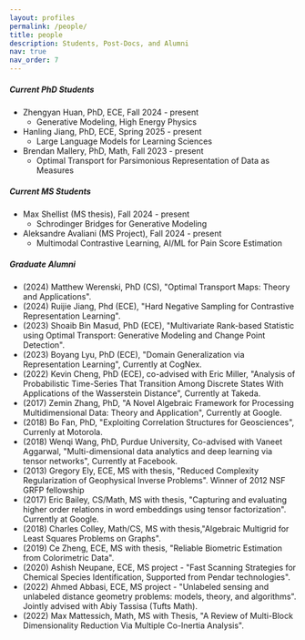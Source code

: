```yaml
---
layout: profiles
permalink: /people/
title: people
description: Students, Post-Docs, and Alumni
nav: true
nav_order: 7
---
```

##### Current PhD Students
- Zhengyan Huan, PhD, ECE, Fall 2024 - present
  - Generative Modeling, High Energy Physics
- Hanling Jiang, PhD, ECE, Spring 2025 - present
  - Large Language Models for Learning Sciences
- Brendan Mallery, PhD, Math, Fall 2023 - present
  - Optimal Transport for Parsimonious Representation of Data as Measures


##### Current MS Students
- Max Shellist (MS thesis), Fall 2024 - present
  - Schrodinger Bridges for Generative Modeling
- Aleksandre Avaliani (MS Project), Fall 2024 - present
  - Multimodal Contrastive Learning, AI/ML for Pain Score Estimation 


##### Graduate Alumni
- (2024) Matthew Werenski, PhD (CS), "Optimal Transport Maps: Theory and Applications". 
- (2024) Ruijie Jiang, Phd (ECE), "Hard Negative Sampling for Contrastive Representation Learning".
- (2023) Shoaib Bin Masud, PhD (ECE), "Multivariate Rank-based Statistic using Optimal Transport: Generative Modeling and Change Point Detection".
- (2023) Boyang Lyu, PhD (ECE), "Domain Generalization via Representation Learning", Currently at CogNex. 
- (2022) Kevin Cheng, PhD (ECE), co-advised with Eric Miller, "Analysis of Probabilistic Time-Series That Transition Among Discrete States With Applications of the Wasserstein Distance", Currently at Takeda.
- (2017) Zemin Zhang, PhD, "A Novel Algebraic Framework for Processing Multidimensional Data: Theory and Application", Currently at Google.
- (2018) Bo Fan, PhD, "Exploiting Correlation Structures for Geosciences", Currenly at Motorola.
- (2018) Wenqi Wang, PhD, Purdue University, Co-advised with Vaneet Aggarwal, "Multi-dimensional data analytics and deep learning via tensor networks", Currently at Facebook.
- (2013) Gregory Ely, ECE, MS with thesis, "Reduced Complexity Regularization of Geophysical Inverse Problems". Winner of 2012 NSF GRFP fellowship
- (2017) Eric Bailey, CS/Math, MS with thesis, "Capturing and evaluating higher order relations in word embeddings using tensor factorization". Currently at Google.
- (2018) Charles Colley, Math/CS, MS with thesis,"Algebraic Multigrid for Least Squares Problems on Graphs".  
- (2019) Ce Zheng, ECE, MS with thesis, "Reliable Biometric Estimation from Colorimetric Data".
- (2020) Ashish Neupane, ECE, MS project - "Fast Scanning Strategies for Chemical Species Identification, Supported from Pendar technologies".
- (2022) Ahmed Abbasi, ECE, MS project - "Unlabeled sensing and unlabeled distance geometry problems: models, theory, and algorithms". Jointly advised with Abiy Tassisa (Tufts Math). 
- (2022) Max Mattessich, Math, MS with Thesis, "A Review of Multi-Block Dimensionality Reduction Via Multiple Co-Inertia Analysis".
